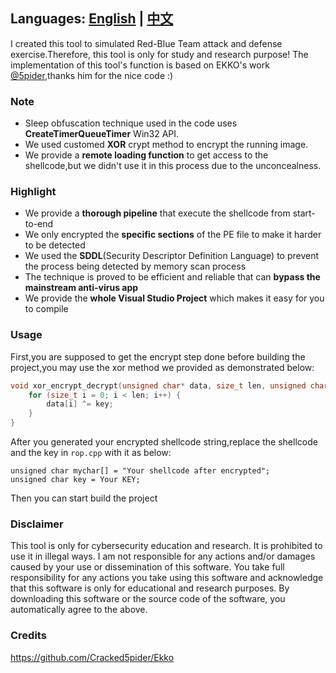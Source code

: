 ## Languages: [English](README.md) | [中文](README_zh.md)

I created this tool to simulated Red-Blue Team attack and defense exercise.Therefore, this tool is only for study and research purpose!
The implementation of this tool's function is based on EKKO's work [@5pider](https://github.com/Cracked5pider/Ekko),thanks him for the nice code :)

### Note
- Sleep obfuscation technique used in the code uses **CreateTimerQueueTimer** Win32 API.
- We used customed **XOR** crypt method to encrypt the running image.
- We provide a **remote loading function** to get access to the shellcode,but we didn't use it in this process due to the unconcealness.

### Highlight
- We provide a **thorough pipeline** that execute the shellcode from start-to-end
- We only encrypted the **specific sections** of the PE file to make it harder to be detected
- We used the **SDDL**(Security Descriptor Definition Language) to prevent the process being detected by memory scan process
- The technique is proved to be efficient and reliable that can **bypass the mainstream anti-virus app**
- We provide the **whole Visual Studio Project** which makes it easy for you to compile

### Usage
First,you are supposed to get the encrypt step done before building the project,you may use the xor method we provided as demonstrated below:
```cpp
void xor_encrypt_decrypt(unsigned char* data, size_t len, unsigned char key) {
    for (size_t i = 0; i < len; i++) {
        data[i] ^= key;
    }
}
```
After you generated your encrypted shellcode string,replace the shellcode and the key in ```rop.cpp``` with it as below:
```
unsigned char mychar[] = "Your shellcode after encrypted";
unsigned char key = Your KEY;
```
Then you can start build the project
### Disclaimer
This tool is only for cybersecurity education and research. It is prohibited to use it in illegal ways. I am not responsible for any actions and/or damages caused by your use or dissemination of this software. You take full responsibility for any actions you take using this software and acknowledge that this software is only for educational and research purposes. By downloading this software or the source code of the software, you automatically agree to the above.

### Credits
https://github.com/Cracked5pider/Ekko